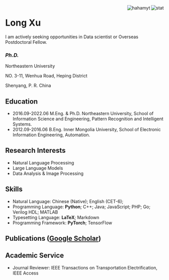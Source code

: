 <img align="right" src="https://github-readme-stats.vercel.app/api?username=hahamyt&show_icons=true&theme=transparent&hide_title=true&hide_rank=true" alt="stat" />
<img align="right" src="https://komarev.com/ghpvc/?username=hahamyt" alt="hahamyt" />

# Long Xu

I am actively seeking opportunities in Data scientist or Overseas Postdoctoral Fellow.

### *Ph.D.*

Northeastern University

NO. 3-11, Wenhua Road, Heping District 

Shenyang, P. R. China

## Education

- 2016.09-2022.06 M.Eng. & Ph.D. Northeastern University, School of Information Science and Engineering, Pattern Recognition and Intelligent Systems.
- 2012.09-2016.06 B.Eng. Inner Mongolia University, School of Electronic Information Engineering, Automation.

## Research Interests

- Natural Language Processing
- Large Language Models
- Data Analysis & Image Processing

## Skills

- Natural Language: Chinese (Native); English (CET-6);
- Programming Language: **Python**; C++; Java; JavaScript; PHP; Go; Verilog HDL; MATLAB
- Typesetting Language: **LaTeX**; Markdown
- Programming Framework: **PyTorch**; TensorFlow

## Publications ([Google Scholar](https://scholar.google.com/citations?hl=zh-CN&tzom=-480&user=iSVGMbbV6QAC))

## Academic Service

- Journal Reviewer: IEEE Transactions on Transportation Electrification, IEEE Access

